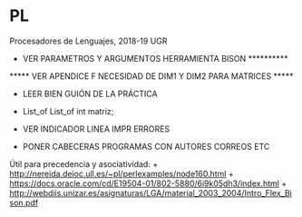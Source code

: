 # PL
Procesadores de Lenguajes, 2018-19 UGR

+   VER PARAMETROS Y ARGUMENTOS HERRAMIENTA BISON **********

***** VER APENDICE F NECESIDAD DE DIM1 Y DIM2 PARA MATRICES *****

+   LEER BIEN GUIÓN DE LA PRÁCTICA
+   List_of List_of int matriz;


+   VER INDICADOR LINEA IMPR ERRORES

- PONER CABECERAS PROGRAMAS CON AUTORES CORREOS ETC

Útil para precedencia y asociatividad:
    +   http://nereida.deioc.ull.es/~pl/perlexamples/node160.html
    +   https://docs.oracle.com/cd/E19504-01/802-5880/6i9k05dh3/index.html
    +   http://webdiis.unizar.es/asignaturas/LGA/material_2003_2004/Intro_Flex_Bison.pdf

